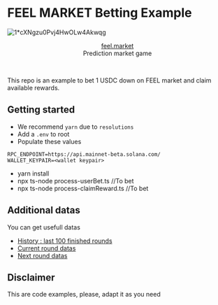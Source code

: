 # FEEL MARKET Betting Example
![1*cXNgzu0Pvj4HwOLw4Akwqg](https://pbs.twimg.com/profile_banners/1562011601443643393/1661501255/1500x500)

<p align="center">
  <a href="https://feel.market">feel.market</a>
  <br/>
  Prediction market game
</p>
<br/>

This repo is an example to bet 1 USDC down on FEEL market and claim available rewards.

## Getting started
- We recommend `yarn` due to `resolutions`
- Add a `.env` to root
- Populate these values
```
RPC_ENDPOINT=https://api.mainnet-beta.solana.com/
WALLET_KEYPAIR=<wallet keypair>
```
- yarn install
- npx ts-node process-userBet.ts //To bet
- npx ts-node process-claimReward.ts //To bet

## Additional datas
You can get usefull datas 
- [History : last 100 finished rounds](https://api.feel.market/current_round/history_for_bots.json)
- [Current round datas](https://api.feel.market/current_round/current_round.json)
- [Next round datas](https://api.feel.market/current_round/next_round.json)

## Disclaimer
This are code examples, please, adapt it as you need